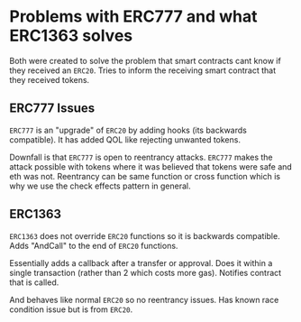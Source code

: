 # Problems with ERC777 and what ERC1363 solves

Both were created to solve the problem that smart contracts cant know if they received an ```ERC20```. Tries to inform the receiving smart contract that they received tokens.

## ERC777 Issues

```ERC777``` is an "upgrade" of ```ERC20``` by adding hooks (its backwards compatible). It has added QOL like rejecting unwanted tokens. 

Downfall is that ```ERC777``` is open to reentrancy attacks. ```ERC777``` makes the attack possible with tokens where it was believed that tokens were safe and eth was not. Reentrancy can be same function or cross function which is why we use the check effects pattern in general.

## ERC1363

```ERC1363``` does not override ```ERC20``` functions so it is backwards compatible. Adds "AndCall" to the end of ```ERC20``` functions.

Essentially adds a callback after a transfer or approval. Does it within a single transaction (rather than 2 which costs more gas). Notifies contract that is called. 

And behaves like normal ```ERC20``` so no reentrancy issues. Has known race condition issue but is from ```ERC20```.